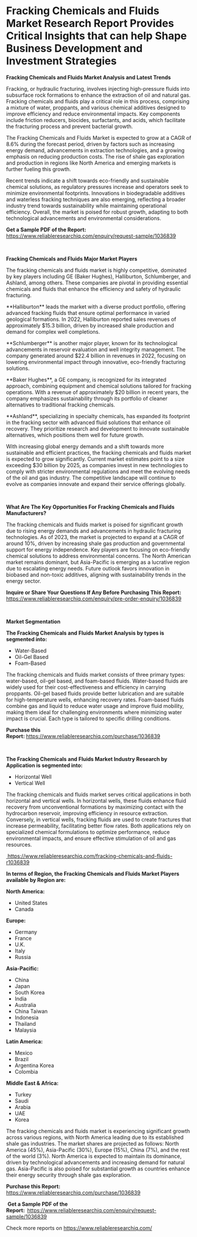 <p><h1>Fracking Chemicals and Fluids Market Research Report Provides Critical Insights that can help Shape Business Development and Investment Strategies</h1></p><p><strong>Fracking Chemicals and Fluids Market Analysis and Latest Trends</strong></p>
<p><p>Fracking, or hydraulic fracturing, involves injecting high-pressure fluids into subsurface rock formations to enhance the extraction of oil and natural gas. Fracking chemicals and fluids play a critical role in this process, comprising a mixture of water, proppants, and various chemical additives designed to improve efficiency and reduce environmental impacts. Key components include friction reducers, biocides, surfactants, and acids, which facilitate the fracturing process and prevent bacterial growth.</p><p>The Fracking Chemicals and Fluids Market is expected to grow at a CAGR of 8.6% during the forecast period, driven by factors such as increasing energy demand, advancements in extraction technologies, and a growing emphasis on reducing production costs. The rise of shale gas exploration and production in regions like North America and emerging markets is further fueling this growth. </p><p>Recent trends indicate a shift towards eco-friendly and sustainable chemical solutions, as regulatory pressures increase and operators seek to minimize environmental footprints. Innovations in biodegradable additives and waterless fracking techniques are also emerging, reflecting a broader industry trend towards sustainability while maintaining operational efficiency. Overall, the market is poised for robust growth, adapting to both technological advancements and environmental considerations.</p></p>
<p><strong>Get a Sample PDF of the Report:&nbsp;</strong> <a href="https://www.reliableresearchiq.com/enquiry/request-sample/1036839?utm_campaign=2953&utm_medium=2&utm_source=Github&utm_content=ia&utm_term=05032025&utm_id=fracking-chemicals-and-fluids">https://www.reliableresearchiq.com/enquiry/request-sample/1036839</a></p>
<p>&nbsp;</p>
<p><strong>Fracking Chemicals and Fluids Major Market Players</strong></p>
<p><p>The fracking chemicals and fluids market is highly competitive, dominated by key players including GE (Baker Hughes), Halliburton, Schlumberger, and Ashland, among others. These companies are pivotal in providing essential chemicals and fluids that enhance the efficiency and safety of hydraulic fracturing. </p><p>**Halliburton** leads the market with a diverse product portfolio, offering advanced fracking fluids that ensure optimal performance in varied geological formations. In 2022, Halliburton reported sales revenues of approximately $15.3 billion, driven by increased shale production and demand for complex well completions.</p><p>**Schlumberger** is another major player, known for its technological advancements in reservoir evaluation and well integrity management. The company generated around $22.4 billion in revenues in 2022, focusing on lowering environmental impact through innovative, eco-friendly fracturing solutions. </p><p>**Baker Hughes**, a GE company, is recognized for its integrated approach, combining equipment and chemical solutions tailored for fracking operations. With a revenue of approximately $20 billion in recent years, the company emphasizes sustainability through its portfolio of cleaner alternatives to traditional fracking chemicals.</p><p>**Ashland**, specializing in specialty chemicals, has expanded its footprint in the fracking sector with advanced fluid solutions that enhance oil recovery. They prioritize research and development to innovate sustainable alternatives, which positions them well for future growth.</p><p>With increasing global energy demands and a shift towards more sustainable and efficient practices, the fracking chemicals and fluids market is expected to grow significantly. Current market estimates point to a size exceeding $30 billion by 2025, as companies invest in new technologies to comply with stricter environmental regulations and meet the evolving needs of the oil and gas industry. The competitive landscape will continue to evolve as companies innovate and expand their service offerings globally.</p></p>
<p>&nbsp;</p>
<p><strong>What Are The Key Opportunities For Fracking Chemicals and Fluids Manufacturers?</strong></p>
<p><p>The fracking chemicals and fluids market is poised for significant growth due to rising energy demands and advancements in hydraulic fracturing technologies. As of 2023, the market is projected to expand at a CAGR of around 10%, driven by increasing shale gas production and governmental support for energy independence. Key players are focusing on eco-friendly chemical solutions to address environmental concerns. The North American market remains dominant, but Asia-Pacific is emerging as a lucrative region due to escalating energy needs. Future outlook favors innovation in biobased and non-toxic additives, aligning with sustainability trends in the energy sector.</p></p>
<p><strong>Inquire or Share Your Questions If Any Before Purchasing This Report:</strong> <a href="https://www.reliableresearchiq.com/enquiry/pre-order-enquiry/1036839?utm_campaign=2953&utm_medium=2&utm_source=Github&utm_content=ia&utm_term=05032025&utm_id=fracking-chemicals-and-fluids">https://www.reliableresearchiq.com/enquiry/pre-order-enquiry/1036839</a></p>
<p>&nbsp;</p>
<p><strong>Market Segmentation</strong></p>
<p><strong>The Fracking Chemicals and Fluids Market Analysis by types is segmented into:</strong></p>
<p><ul><li>Water-Based</li><li>Oil-Gel Based</li><li>Foam-Based</li></ul></p>
<p><p>The fracking chemicals and fluids market consists of three primary types: water-based, oil-gel based, and foam-based fluids. Water-based fluids are widely used for their cost-effectiveness and efficiency in carrying proppants. Oil-gel based fluids provide better lubrication and are suitable for high-temperature wells, enhancing recovery rates. Foam-based fluids combine gas and liquid to reduce water usage and improve fluid mobility, making them ideal for challenging environments where minimizing water impact is crucial. Each type is tailored to specific drilling conditions.</p></p>
<p><strong>Purchase this Report:&nbsp;</strong><a href="https://www.reliableresearchiq.com/purchase/1036839?utm_campaign=2953&utm_medium=2&utm_source=Github&utm_content=ia&utm_term=05032025&utm_id=fracking-chemicals-and-fluids">https://www.reliableresearchiq.com/purchase/1036839</a></p>
<p>&nbsp;</p>
<p><strong>The Fracking Chemicals and Fluids Market Industry Research by Application is segmented into:</strong></p>
<p><ul><li>Horizontal Well</li><li>Vertical Well</li></ul></p>
<p><p>The fracking chemicals and fluids market serves critical applications in both horizontal and vertical wells. In horizontal wells, these fluids enhance fluid recovery from unconventional formations by maximizing contact with the hydrocarbon reservoir, improving efficiency in resource extraction. Conversely, in vertical wells, fracking fluids are used to create fractures that increase permeability, facilitating better flow rates. Both applications rely on specialized chemical formulations to optimize performance, reduce environmental impacts, and ensure effective stimulation of oil and gas resources.</p></p>
<p><a href="https://www.reliableresearchiq.com/fracking-chemicals-and-fluids-r1036839?utm_campaign=2953&utm_medium=2&utm_source=Github&utm_content=ia&utm_term=05032025&utm_id=fracking-chemicals-and-fluids">&nbsp;https://www.reliableresearchiq.com/fracking-chemicals-and-fluids-r1036839</a></p>
<p><strong>In terms of Region, the Fracking Chemicals and Fluids Market Players available by Region are:</strong></p>
<p>
    <p> <strong> North America: </strong>
        <ul>
            <li>United States</li>
            <li>Canada</li>
        </ul>
        </p> 
    <p> <strong> Europe: </strong>
        <ul>
            <li>Germany</li>
            <li>France</li>
            <li>U.K.</li>
            <li>Italy</li>
            <li>Russia</li>
        </ul>
        </p> 
    <p> <strong> Asia-Pacific: </strong>
        <ul>
            <li>China</li>
            <li>Japan</li>
            <li>South Korea</li>
            <li>India</li>
            <li>Australia</li>
            <li>China Taiwan</li>
            <li>Indonesia</li>
            <li>Thailand</li>
            <li>Malaysia</li>
        </ul>
        </p> 
    <p> <strong> Latin America: </strong>
        <ul>
            <li>Mexico</li>
            <li>Brazil</li>
            <li>Argentina Korea</li>
            <li>Colombia</li>
        </ul>
        </p> 
    <p> <strong> Middle East & Africa: </strong>
        <ul>
            <li>Turkey</li>
            <li>Saudi</li>
            <li>Arabia</li>
            <li>UAE</li>
            <li>Korea</li>
        </ul>
    </p>
    </p>
<p><p>The fracking chemicals and fluids market is experiencing significant growth across various regions, with North America leading due to its established shale gas industries. The market shares are projected as follows: North America (45%), Asia-Pacific (30%), Europe (15%), China (7%), and the rest of the world (3%). North America is expected to maintain its dominance, driven by technological advancements and increasing demand for natural gas. Asia-Pacific is also poised for substantial growth as countries enhance their energy security through shale gas exploration.</p></p>
<p><strong>Purchase this Report: </strong><a href="https://www.reliableresearchiq.com/purchase/1036839?utm_campaign=2953&utm_medium=2&utm_source=Github&utm_content=ia&utm_term=05032025&utm_id=fracking-chemicals-and-fluids">https://www.reliableresearchiq.com/purchase/1036839</a></p>
<p>&nbsp;<strong>Get a Sample PDF of the Report:&nbsp;&nbsp;</strong><a href="https://www.reliableresearchiq.com/enquiry/request-sample/1036839?utm_campaign=2953&utm_medium=2&utm_source=Github&utm_content=ia&utm_term=05032025&utm_id=fracking-chemicals-and-fluids">https://www.reliableresearchiq.com/enquiry/request-sample/1036839</a></p>
<p><strong></strong></p>
<p>Check more reports on <a href="https://www.reliableresearchiq.com/?utm_campaign=2953&utm_medium=2&utm_source=Github&utm_content=ia&utm_term=05032025&utm_id=fracking-chemicals-and-fluids">https://www.reliableresearchiq.com/</a></p>